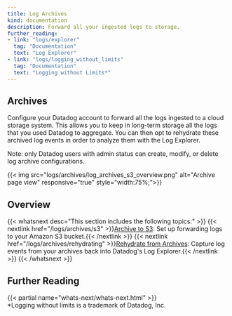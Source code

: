 ```yaml
---
title: Log Archives
kind: documentation
description: Forward all your ingested logs to storage.
further_reading:
- link: "logs/explorer"
  tag: "Documentation"
  text: "Log Explorer"
- link: "logs/logging_without_limits"
  tag: "Documentation"
  text: "Logging without Limits*"
---
```


## Archives

Configure your Datadog account to forward all the logs ingested to a cloud storage system. This allows you to keep in long-term storage all the logs that you used Datadog to aggregate. You can then opt to rehydrate these archived log events in order to analyze them with the Log Explorer.


Note: only Datadog users with admin status can create, modify, or delete log archive configurations.

{{< img src="logs/archives/log_archives_s3_overview.png" alt="Archive page view" responsive="true" style="width:75%;">}}

## Overview

{{< whatsnext desc="This section includes the following topics:" >}}
    {{< nextlink href="/logs/archives/s3" >}}<u>Archive to S3</u>: Set up forwarding logs to your Amazon S3 bucket.{{< /nextlink >}}
    {{< nextlink href="/logs/archives/rehydrating" >}}<u>Rehydrate from Archives</u>: Capture log events from your archives back into Datadog's Log Explorer.{{< /nextlink >}}
{{< /whatsnext >}}

## Further Reading

{{< partial name="whats-next/whats-next.html" >}}
<br>
*Logging without limits is a trademark of Datadog, Inc. 
